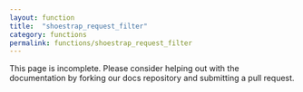 ```yaml
---
layout: function
title:  "shoestrap_request_filter"
category: functions
permalink: functions/shoestrap_request_filter
---
```


This page is incomplete. Please consider helping out with the documentation by forking our docs repository and submitting a pull request.